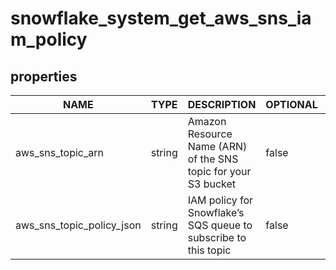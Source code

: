 
# snowflake_system_get_aws_sns_iam_policy

<!-- These docs are auto-generated by code in ./docgen, run by with make docs. Manual edits will be overwritten. -->

## properties

|           NAME            |  TYPE  |                           DESCRIPTION                           | OPTIONAL | REQUIRED  | COMPUTED | DEFAULT |
|---------------------------|--------|-----------------------------------------------------------------|----------|-----------|----------|---------|
| aws_sns_topic_arn         | string | Amazon Resource Name (ARN) of the SNS topic for your S3 bucket  | false    | true      | false    |         |
| aws_sns_topic_policy_json | string | IAM policy for Snowflake’s SQS queue to subscribe to this topic | false    | false     | true     |         |
